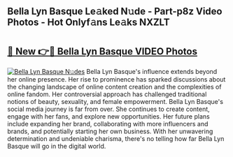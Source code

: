 ## Bella Lyn Basque Le𝚊ked N𝚞de - Part-p8z Video Photos - Hot Onlyf𝚊ns Le𝚊ks NXZLT

# <h2><a href="http://ac26007.deff.icu/?id=Bella+Lyn+Basque">🔗 New 👉🔴 Bella Lyn Basque VIDEO Photos</a></h2>

[![Bella Lyn Basque N𝚞des](https://i.imgur.com/rIISA9y.gif)](http://ac26007.deff.icu/?id=Bella+Lyn+Basque)
Bella Lyn Basque's influence extends beyond her online presence. Her rise to prominence has sparked discussions about the changing landscape of online content creation and the complexities of online fandom. Her controversial approach has challenged traditional notions of beauty, sexuality, and female empowerment. Bella Lyn Basque's social media journey is far from over. She continues to create content, engage with her fans, and explore new opportunities. Her future plans include expanding her brand, collaborating with more influencers and brands, and potentially starting her own business. With her unwavering determination and undeniable charisma, there's no telling how far Bella Lyn Basque will go in the digital world.
